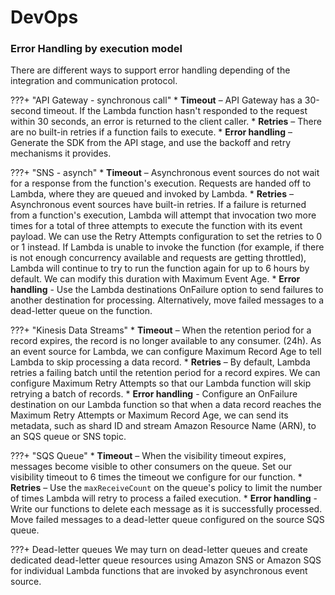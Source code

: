 # DevOps



### Error Handling by execution model

There are different ways to support error handling depending of the integration and communication protocol.

???+ "API Gateway - synchronous call"
    * **Timeout** – API Gateway has a 30-second timeout. If the Lambda function hasn't responded to the request within 30 seconds, an error is returned to the client caller.
    * **Retries** – There are no built-in retries if a function fails to execute.
    * **Error handling** – Generate the SDK from the API stage, and use the backoff and retry mechanisms it provides.


???+ "SNS - asynch"
    * **Timeout** – Asynchronous event sources do not wait for a response from the function's execution. Requests are handed off to Lambda, where they are queued and invoked by Lambda. 
    * **Retries** – Asynchronous event sources have built-in retries. If a failure is returned from a function's execution, Lambda will attempt that invocation two more times for a total of three attempts to execute the function with its event payload. We can use the Retry Attempts configuration to set the retries to 0 or 1 instead. If Lambda is unable to invoke the function (for example, if there is not enough concurrency available and requests are getting throttled), Lambda will continue to try to run the function again for up to 6 hours by default. We can modify this duration with Maximum Event Age.
    * **Error handling** - Use the Lambda destinations OnFailure option to send failures to another destination for processing. Alternatively, move failed messages to a dead-letter queue on the function. 

???+ "Kinesis Data Streams"
    * **Timeout** – When the retention period for a record expires, the record is no longer available to any consumer. (24h). As an event source for Lambda, we can configure Maximum Record Age to tell Lambda to skip processing a data record.
    * **Retries** –  By default, Lambda retries a failing batch until the retention period for a record expires. We can configure Maximum Retry Attempts so that our Lambda function will skip retrying a batch of records.
    * **Error handling** - Configure an OnFailure destination on our Lambda function so that when a data record reaches the Maximum Retry Attempts or Maximum Record Age, we can send its metadata, such as shard ID and stream Amazon Resource Name (ARN), to an SQS queue or SNS topic.

???+ "SQS Queue"
    * **Timeout** – When the visibility timeout expires, messages become visible to other consumers on the queue. Set our visibility timeout to 6 times the timeout we configure for our function.
    * **Retries** – Use the `maxReceiveCount` on the queue's policy to limit the number of times Lambda will retry to process a failed execution.
    * **Error handling** - Write our functions to delete each message as it is successfully processed. Move failed messages to a dead-letter queue configured on the source SQS queue.

???+ Dead-letter queues
    We may turn on dead-letter queues and create dedicated dead-letter queue resources using Amazon SNS or Amazon SQS for individual Lambda functions that are invoked by asynchronous event source.
